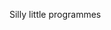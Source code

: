 Silly little programmes
<!---
eiphueain/eiphueain is a ✨ special ✨ repository because its `README.md` (this file) appears on your GitHub profile.
You can click the Preview link to take a look at your changes.
--->
